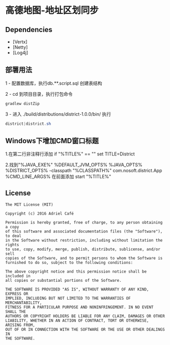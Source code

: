# 高德地图-地址区划同步

## Dependencies
* [Vertx]
* [Netty]
* [Log4j]

## 部署用法
1 - 配置数据库，执行db.**.script.sql 创建表结构

2 - cd 到项目目录，执行打包命令 
```java 
gradlew distZip
```
3 - 进入 ./build/distributions/district-1.0.0/bin/
执行 
```java 
district|district.sh
```

## Windows下增加CMD窗口标题

1.在第二行非注释行添加
if "%TITLE%" == "" set TITLE=District

2.找到"%JAVA_EXE%" %DEFAULT_JVM_OPTS% %JAVA_OPTS% %DISTRICT_OPTS%  -classpath "%CLASSPATH%" com.nosoft.district.App %CMD_LINE_ARGS%
在前面添加
start "%TITLE%"

## License
```
The MIT License (MIT)

Copyright (c) 2016 Adriel Café

Permission is hereby granted, free of charge, to any person obtaining a copy
of this software and associated documentation files (the "Software"), to deal
in the Software without restriction, including without limitation the rights
to use, copy, modify, merge, publish, distribute, sublicense, and/or sell
copies of the Software, and to permit persons to whom the Software is
furnished to do so, subject to the following conditions:

The above copyright notice and this permission notice shall be included in
all copies or substantial portions of the Software.

THE SOFTWARE IS PROVIDED "AS IS", WITHOUT WARRANTY OF ANY KIND, EXPRESS OR
IMPLIED, INCLUDING BUT NOT LIMITED TO THE WARRANTIES OF MERCHANTABILITY,
FITNESS FOR A PARTICULAR PURPOSE AND NONINFRINGEMENT. IN NO EVENT SHALL THE
AUTHORS OR COPYRIGHT HOLDERS BE LIABLE FOR ANY CLAIM, DAMAGES OR OTHER
LIABILITY, WHETHER IN AN ACTION OF CONTRACT, TORT OR OTHERWISE, ARISING FROM,
OUT OF OR IN CONNECTION WITH THE SOFTWARE OR THE USE OR OTHER DEALINGS IN
THE SOFTWARE.
```
